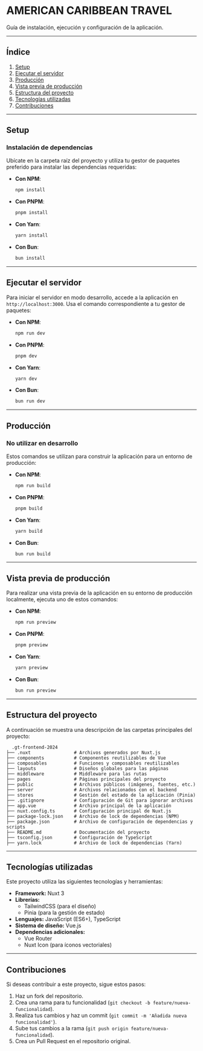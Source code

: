  
# AMERICAN CARIBBEAN TRAVEL

Guía de instalación, ejecución y configuración de la aplicación.

---

## Índice

1. [Setup](#-setup) 
2. [Ejecutar el servidor](#️-ejecutar-el-servidor)
3. [Producción](#producción) 
4. [Vista previa de producción](#-vista-previa-de-producción)
5. [Estructura del proyecto](#-estructura-del-proyecto)
6. [Tecnologías utilizadas](#️-tecnologías-utilizadas)
7. [Contribuciones](#-contribuciones)

---

## Setup

### Instalación de dependencias

Ubícate en la carpeta raíz del proyecto y utiliza tu gestor de paquetes preferido para instalar las dependencias requeridas:

- **Con NPM**:
  ```bash
  npm install
  ```

- **Con PNPM**:
  ```bash
  pnpm install
  ```

- **Con Yarn**:
  ```bash
  yarn install
  ```

- **Con Bun**:
  ```bash
  bun install
  ```

---

## Ejecutar el servidor

Para iniciar el servidor en modo desarrollo, accede a la aplicación en `http://localhost:3000`. Usa el comando correspondiente a tu gestor de paquetes:

- **Con NPM**:
  ```bash
  npm run dev
  ```

- **Con PNPM**:
  ```bash
  pnpm dev
  ```

- **Con Yarn**:
  ```bash
  yarn dev
  ```

- **Con Bun**:
  ```bash
  bun run dev
  ```

---

## Producción

### No utilizar en desarrollo

Estos comandos se utilizan para construir la aplicación para un entorno de producción:

- **Con NPM**:
  ```bash
  npm run build
  ```

- **Con PNPM**:
  ```bash
  pnpm build
  ```

- **Con Yarn**:
  ```bash
  yarn build
  ```

- **Con Bun**:
  ```bash
  bun run build
  ```

---

## Vista previa de producción

Para realizar una vista previa de la aplicación en su entorno de producción localmente, ejecuta uno de estos comandos:

- **Con NPM**:
  ```bash
  npm run preview
  ```

- **Con PNPM**:
  ```bash
  pnpm preview
  ```

- **Con Yarn**:
  ```bash
  yarn preview
  ```

- **Con Bun**:
  ```bash
  bun run preview
  ```

---

## Estructura del proyecto

A continuación se muestra una descripción de las carpetas principales del proyecto:

```plaintext
  .gt-frontend-2024
├── .nuxt                # Archivos generados por Nuxt.js
├── components           # Componentes reutilizables de Vue
├── composables          # Funciones y composables reutilizables
├── layouts              # Diseños globales para las páginas
├── middleware           # Middleware para las rutas
├── pages                # Páginas principales del proyecto
├── public               # Archivos públicos (imágenes, fuentes, etc.)
├── server               # Archivos relacionados con el backend
├── stores               # Gestión del estado de la aplicación (Pinia)
├── .gitignore           # Configuración de Git para ignorar archivos
├── app.vue              # Archivo principal de la aplicación
├── nuxt.config.ts       # Configuración principal de Nuxt.js
├── package-lock.json    # Archivo de lock de dependencias (NPM)
├── package.json         # Archivo de configuración de dependencias y scripts
├── README.md            # Documentación del proyecto
├── tsconfig.json        # Configuración de TypeScript
├── yarn.lock            # Archivo de lock de dependencias (Yarn)
```

---

## Tecnologías utilizadas

Este proyecto utiliza las siguientes tecnologías y herramientas:

- **Framework:** Nuxt 3
- **Librerías:** 
  - TailwindCSS (para el diseño)
  - Pinia (para la gestión de estado)
- **Lenguajes:** JavaScript (ES6+), TypeScript
- **Sistema de diseño:** Vue.js
- **Dependencias adicionales:** 
  - Vue Router
  - Nuxt Icon (para íconos vectoriales)

---

## Contribuciones

Si deseas contribuir a este proyecto, sigue estos pasos:

1. Haz un fork del repositorio.
2. Crea una rama para tu funcionalidad (`git checkout -b feature/nueva-funcionalidad`).
3. Realiza tus cambios y haz un commit (`git commit -m 'Añadida nueva funcionalidad'`).
4. Sube tus cambios a la rama (`git push origin feature/nueva-funcionalidad`).
5. Crea un Pull Request en el repositorio original.

 
